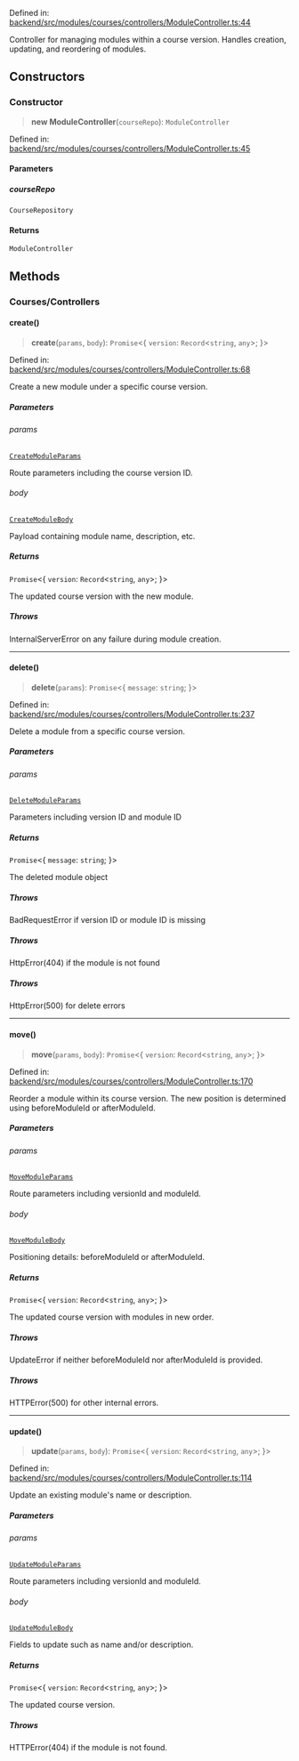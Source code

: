 Defined in: [backend/src/modules/courses/controllers/ModuleController.ts:44](https://github.com/continuousactivelearning/vibe/blob/2acbe3b478970855555eb5e714d2dc1713e5937b/backend/src/modules/courses/controllers/ModuleController.ts#L44)

Controller for managing modules within a course version.
Handles creation, updating, and reordering of modules.

## Constructors

### Constructor

> **new ModuleController**(`courseRepo`): `ModuleController`

Defined in: [backend/src/modules/courses/controllers/ModuleController.ts:45](https://github.com/continuousactivelearning/vibe/blob/2acbe3b478970855555eb5e714d2dc1713e5937b/backend/src/modules/courses/controllers/ModuleController.ts#L45)

#### Parameters

##### courseRepo

`CourseRepository`

#### Returns

`ModuleController`

## Methods

### Courses/Controllers

#### create()

> **create**(`params`, `body`): `Promise`\<\{ `version`: `Record`\<`string`, `any`\>; \}\>

Defined in: [backend/src/modules/courses/controllers/ModuleController.ts:68](https://github.com/continuousactivelearning/vibe/blob/2acbe3b478970855555eb5e714d2dc1713e5937b/backend/src/modules/courses/controllers/ModuleController.ts#L68)

Create a new module under a specific course version.

##### Parameters

###### params

[`CreateModuleParams`](../Validators/ModuleValidators/courses.CreateModuleParams.md)

Route parameters including the course version ID.

###### body

[`CreateModuleBody`](../Validators/ModuleValidators/courses.CreateModuleBody.md)

Payload containing module name, description, etc.

##### Returns

`Promise`\<\{ `version`: `Record`\<`string`, `any`\>; \}\>

The updated course version with the new module.

##### Throws

InternalServerError on any failure during module creation.

***

#### delete()

> **delete**(`params`): `Promise`\<\{ `message`: `string`; \}\>

Defined in: [backend/src/modules/courses/controllers/ModuleController.ts:237](https://github.com/continuousactivelearning/vibe/blob/2acbe3b478970855555eb5e714d2dc1713e5937b/backend/src/modules/courses/controllers/ModuleController.ts#L237)

Delete a module from a specific course version.

##### Parameters

###### params

[`DeleteModuleParams`](../Validators/CourseVersionValidators/courses.DeleteModuleParams.md)

Parameters including version ID and module ID

##### Returns

`Promise`\<\{ `message`: `string`; \}\>

The deleted module object

##### Throws

BadRequestError if version ID or module ID is missing

##### Throws

HttpError(404) if the module is not found

##### Throws

HttpError(500) for delete errors

***

#### move()

> **move**(`params`, `body`): `Promise`\<\{ `version`: `Record`\<`string`, `any`\>; \}\>

Defined in: [backend/src/modules/courses/controllers/ModuleController.ts:170](https://github.com/continuousactivelearning/vibe/blob/2acbe3b478970855555eb5e714d2dc1713e5937b/backend/src/modules/courses/controllers/ModuleController.ts#L170)

Reorder a module within its course version.
The new position is determined using beforeModuleId or afterModuleId.

##### Parameters

###### params

[`MoveModuleParams`](../Validators/ModuleValidators/courses.MoveModuleParams.md)

Route parameters including versionId and moduleId.

###### body

[`MoveModuleBody`](../Validators/ModuleValidators/courses.MoveModuleBody.md)

Positioning details: beforeModuleId or afterModuleId.

##### Returns

`Promise`\<\{ `version`: `Record`\<`string`, `any`\>; \}\>

The updated course version with modules in new order.

##### Throws

UpdateError if neither beforeModuleId nor afterModuleId is provided.

##### Throws

HTTPError(500) for other internal errors.

***

#### update()

> **update**(`params`, `body`): `Promise`\<\{ `version`: `Record`\<`string`, `any`\>; \}\>

Defined in: [backend/src/modules/courses/controllers/ModuleController.ts:114](https://github.com/continuousactivelearning/vibe/blob/2acbe3b478970855555eb5e714d2dc1713e5937b/backend/src/modules/courses/controllers/ModuleController.ts#L114)

Update an existing module's name or description.

##### Parameters

###### params

[`UpdateModuleParams`](../Validators/ModuleValidators/courses.UpdateModuleParams.md)

Route parameters including versionId and moduleId.

###### body

[`UpdateModuleBody`](../Validators/ModuleValidators/courses.UpdateModuleBody.md)

Fields to update such as name and/or description.

##### Returns

`Promise`\<\{ `version`: `Record`\<`string`, `any`\>; \}\>

The updated course version.

##### Throws

HTTPError(404) if the module is not found.
